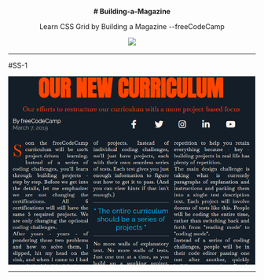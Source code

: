 <p align="center"><b># Building-a-Magazine</b></p>
<p align="center">Learn CSS Grid by Building a Magazine --freeCodeCamp</p>
<p align="center"><img src="https://skillicons.dev/icons?i=html,css" height="80px"/></p><hr>
 #SS-1
<p align="center">
 
<img src="./img.png" alt="image" align="center" height="auto"><br><hr>
</p>


